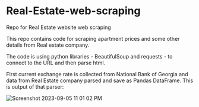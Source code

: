 # Real-Estate-web-scraping
Repo for Real Estate website web scraping

This repo contains code for scraping apartment prices and some other details from Real estate company.

The code is using python libraries - BeautifulSoup and requests - to connect to the URL and then parse html.  

First current exchange rate is collected from National Bank of Georgia and data from Real Estate company parsed and save as Pandas DataFrame. 
This is output of that parser:

![Screenshot 2023-09-05 11 01 02 PM](https://github.com/Lgvalia/Real-Estate-web-scraping/assets/63636976/09945082-60d7-4e13-a923-ef16df9520b2)

